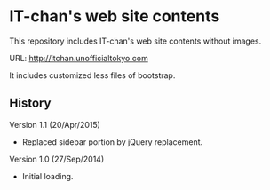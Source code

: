 # IT-chan's web site contents

This repository includes IT-chan's web site contents without images.

URL: http://itchan.unofficialtokyo.com

It includes customized less files of bootstrap.

## History

Version 1.1 (20/Apr/2015)

- Replaced sidebar portion by jQuery replacement.

Version 1.0 (27/Sep/2014)

- Initial loading.
